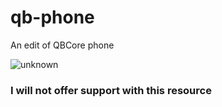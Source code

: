 # qb-phone
An edit of QBCore phone


![unknown](https://user-images.githubusercontent.com/43810248/195829723-bb726f3f-783e-4f67-87aa-1a76d7317fe6.png)


### I will not offer support with this resource
